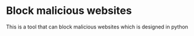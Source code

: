 # Block malicious websites 
This is a tool that can block malicious websites which is designed in python
